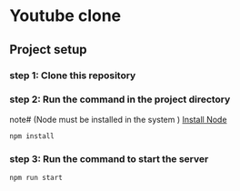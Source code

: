 # **Youtube clone**

## Project setup

### step 1: Clone this repository 
### step 2: Run the command in the project directory
note# (Node must be installed in the system ) [Install Node](https://nodejs.org/en/download/package-manager)

```
npm install
```
### step 3: Run the command to start the server

```
npm run start
```



